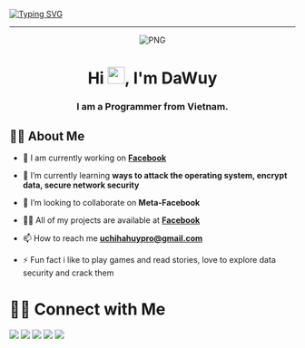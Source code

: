 [![Typing SVG](https://readme-typing-svg.herokuapp.com?color=%23FF0000&size=40&center=true&vCenter=true&width=1000&height=55&lines=Welcome+to+my+Github!;Thank+you+for+visiting+and+follow+me+%F0%9F%93%B0;Remember+to+rate+me+a+star+%3C3)](https://git.io/typing-svg)
<p align="center">
<p>
    
****
<p align="center">
    <img align="center" alt="PNG" src="https://media.giphy.com/media/ZVik7pBtu9dNS/giphy.gif" />
    <h1 align="center">Hi <img src="https://media.giphy.com/media/RCdXguEakdQfQiKjAB/giphy.gif" width="30px">, I'm DaWuy</h1>
    <h3 align="center">I am a Programmer from Vietnam.</h3>



## 🙋‍♂️ About Me

- 🔭 I am currently working on **[Facebook](https://www.facebook.com/WuyChjll)**

- 🌱 I’m currently learning **ways to attack the operating system, encrypt data, secure network security**

- 👯 I’m looking to collaborate on **Meta-Facebook**

- 👨‍💻 All of my projects are available at **[Facebook](https://www.facebook.com/WuyChjll)**

- 📫 How to reach me **uchihahuypro@gmail.com**

- ⚡ Fun fact i like to play games and read stories, love to explore data security and crack them






# 🤝🏻 Connect with Me
<p align="left">

<a href = "https://www.facebook.com/WuyChjll"><img src="https://img.icons8.com/clouds/60/000000/facebook-new.png"/></a>
<a href = "https://www.tiktok.com/@dawuy.inc"><img src="https://img.icons8.com/clouds/60/000000/tiktok.png"/></a>
<a href = "https://www.instagram.com/lazycrackmod/"><img src="https://img.icons8.com/clouds/60/000000/instagram-reel.png"/></a>
<a href = "https://www.youtube.com/channel/UCa1jaAmt0Dy8CiP7KRY7saw"><img src="https://img.icons8.com/clouds/60/000000/cute-youtube.png"/></a>
<a href = "https://github.com/DaWuyCute"><img src="https://img.icons8.com/clouds/60/000000/github.png"/></a>

</p>




